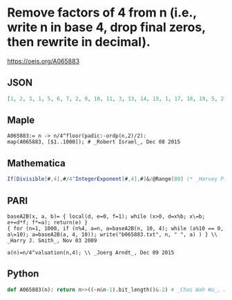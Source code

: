 # Remove factors of 4 from n \(i\.e\., write n in base 4, drop final zeros, then rewrite in decimal\)\.
https://oeis.org/A065883
## JSON
```JSON
[1, 2, 3, 1, 5, 6, 7, 2, 9, 10, 11, 3, 13, 14, 15, 1, 17, 18, 19, 5, 21, 22, 23, 6, 25, 26, 27, 7, 29, 30, 31, 2, 33, 34, 35, 9, 37, 38, 39, 10, 41, 42, 43, 11, 45, 46, 47, 3, 49, 50, 51, 13, 53, 54, 55, 14, 57, 58, 59, 15, 61, 62, 63, 1, 65, 66, 67, 17, 69, 70, 71, 18, 73, 74, 75]
```
## Maple
```Maple
A065883:= n -> n/4^floor(padic:-ordp(n,2)/2):
map(A065883, [$1..1000]); # _Robert Israel_, Dec 08 2015
```
## Mathematica
```Mathematica
If[Divisible[#,4],#/4^IntegerExponent[#,4],#]&/@Range[80] (* _Harvey P. Dale_, Aug 31 2013 *)
```
## PARI
```PARI
baseA2B(x, a, b)= { local(d, e=0, f=1); while (x>0, d=x%b; x\=b; e+=d*f; f*=a); return(e) }
{ for (n=1, 1000, if (n%4, a=n, a=baseA2B(n, 10, 4); while (a%10 == 0, a\=10); a=baseA2B(a, 4, 10)); write("b065883.txt", n, " ", a) ) } \\ _Harry J. Smith_, Nov 03 2009
```
```PARI
a(n)=n/4^valuation(n,4); \\ _Joerg Arndt_, Dec 09 2015
```
## Python
```Python
def A065883(n): return n>>((~n&n-1).bit_length()&-2) # _Chai Wah Wu_, Jul 09 2022
```
